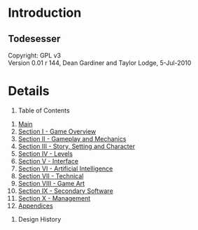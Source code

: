 # Introduction #

<h2>Todesesser</h2>
Copyright: GPL v3<br />
Version 0.01 r 144, Dean Gardiner and Taylor Lodge, 5-Jul-2010<br />

# Details #
  1. Table of Contents<br>
<ol><li><a href='GameDesignDoc.md'>Main</a>
</li><li><a href='GameOverview.md'>Section I - Game Overview</a>
</li><li><a href='GameplayAndMechanics.md'>Section II - Gameplay and Mechanics</a>
</li><li><a href='StorySettingAndCharacter.md'>Section III - Story, Setting and Character</a>
</li><li><a href='Levels.md'>Section IV - Levels</a>
</li><li><a href='Interface.md'>Section V - Interface</a>
</li><li><a href='ArtificialIntelligence.md'>Section VI - Artificial Intelligence</a>
</li><li><a href='Technical.md'>Section VII - Technical</a>
</li><li><a href='GameArt.md'>Section VIII - Game Art</a>
</li><li><a href='SecondarySoftware.md'>Section IX - Secondary Software</a>
</li><li><a href='Management.md'>Section X - Management</a>
</li><li><a href='Appendices.md'>Appendices</a>
</li></ol><ol><li>Design History<br>